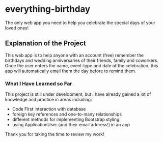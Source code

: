 # everything-birthday
The only web app you need to help you celebrate the special days of your loved ones!

## Explanation of the Project
This web app is to help anyone with an account (free) remember the birthdays and wedding anniversaries of their friends, family and coworkers.
Once the user enters the name, event-type and date of the celebration, this app will automatically email them the day before to remind them.

### What I Have Learned so Far
This project is still under development, but I have already gained a lot of knowledge and practice in areas including:
- Code First interaction with database
- foreign key references and one-to-many relationships
- different methods for implementing Bootstrap styling
- using ApplicationUser (and their email address!) in an app

Thank you for taking the time to review my work!
